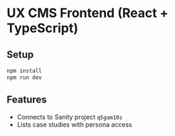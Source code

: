 # UX CMS Frontend (React + TypeScript)

## Setup
```bash
npm install
npm run dev
```

## Features
- Connects to Sanity project `q5gam10s`
- Lists case studies with persona access

